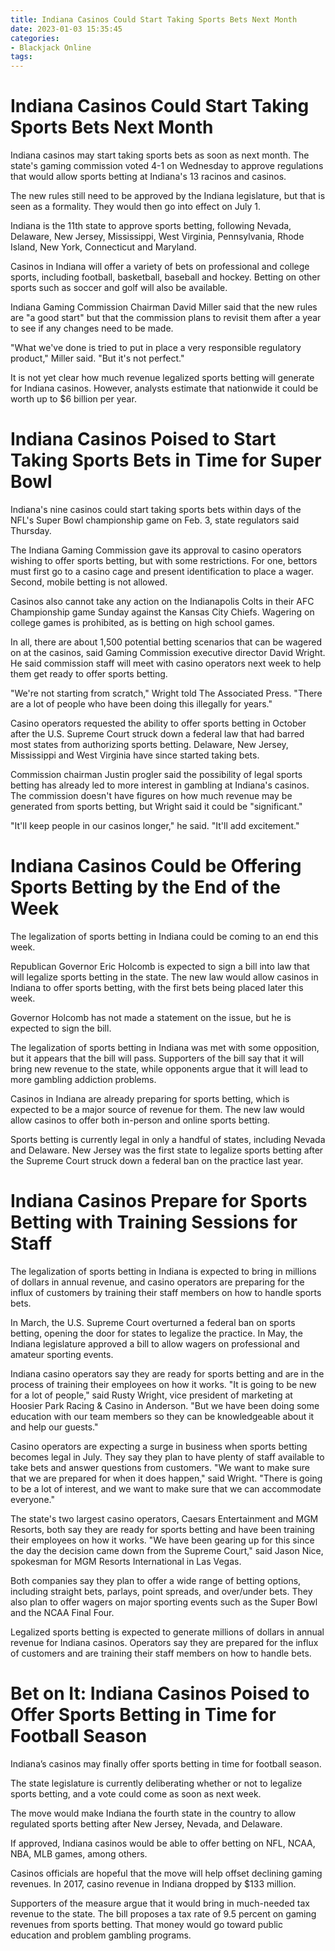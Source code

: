```yaml
---
title: Indiana Casinos Could Start Taking Sports Bets Next Month
date: 2023-01-03 15:35:45
categories:
- Blackjack Online
tags:
---
```



#  Indiana Casinos Could Start Taking Sports Bets Next Month

Indiana casinos may start taking sports bets as soon as next month. The state's gaming commission voted 4-1 on Wednesday to approve regulations that would allow sports betting at Indiana's 13 racinos and casinos.

The new rules still need to be approved by the Indiana legislature, but that is seen as a formality. They would then go into effect on July 1.

Indiana is the 11th state to approve sports betting, following Nevada, Delaware, New Jersey, Mississippi, West Virginia, Pennsylvania, Rhode Island, New York, Connecticut and Maryland.

Casinos in Indiana will offer a variety of bets on professional and college sports, including football, basketball, baseball and hockey. Betting on other sports such as soccer and golf will also be available.

Indiana Gaming Commission Chairman David Miller said that the new rules are "a good start" but that the commission plans to revisit them after a year to see if any changes need to be made.

"What we've done is tried to put in place a very responsible regulatory product," Miller said. "But it's not perfect."

It is not yet clear how much revenue legalized sports betting will generate for Indiana casinos. However, analysts estimate that nationwide it could be worth up to $6 billion per year.

#  Indiana Casinos Poised to Start Taking Sports Bets in Time for Super Bowl

Indiana's nine casinos could start taking sports bets within days of the NFL's Super Bowl championship game on Feb. 3, state regulators said Thursday. 

The Indiana Gaming Commission gave its approval to casino operators wishing to offer sports betting, but with some restrictions. For one, bettors must first go to a casino cage and present identification to place a wager. Second, mobile betting is not allowed. 

Casinos also cannot take any action on the Indianapolis Colts in their AFC Championship game Sunday against the Kansas City Chiefs. Wagering on college games is prohibited, as is betting on high school games. 

In all, there are about 1,500 potential betting scenarios that can be wagered on at the casinos, said Gaming Commission executive director David Wright. He said commission staff will meet with casino operators next week to help them get ready to offer sports betting. 

"We're not starting from scratch," Wright told The Associated Press. "There are a lot of people who have been doing this illegally for years." 

Casino operators requested the ability to offer sports betting in October after the U.S. Supreme Court struck down a federal law that had barred most states from authorizing sports betting. Delaware, New Jersey, Mississippi and West Virginia have since started taking bets. 

Commission chairman Justin progler said the possibility of legal sports betting has already led to more interest in gambling at Indiana's casinos. The commission doesn't have figures on how much revenue may be generated from sports betting, but Wright said it could be "significant." 

"It'll keep people in our casinos longer," he said. "It'll add excitement."

#  Indiana Casinos Could be Offering Sports Betting by the End of the Week

The legalization of sports betting in Indiana could be coming to an end this week.

Republican Governor Eric Holcomb is expected to sign a bill into law that will legalize sports betting in the state. The new law would allow casinos in Indiana to offer sports betting, with the first bets being placed later this week.

Governor Holcomb has not made a statement on the issue, but he is expected to sign the bill.

The legalization of sports betting in Indiana was met with some opposition, but it appears that the bill will pass. Supporters of the bill say that it will bring new revenue to the state, while opponents argue that it will lead to more gambling addiction problems.

Casinos in Indiana are already preparing for sports betting, which is expected to be a major source of revenue for them. The new law would allow casinos to offer both in-person and online sports betting.

Sports betting is currently legal in only a handful of states, including Nevada and Delaware. New Jersey was the first state to legalize sports betting after the Supreme Court struck down a federal ban on the practice last year.

#  Indiana Casinos Prepare for Sports Betting with Training Sessions for Staff

The legalization of sports betting in Indiana is expected to bring in millions of dollars in annual revenue, and casino operators are preparing for the influx of customers by training their staff members on how to handle sports bets.

In March, the U.S. Supreme Court overturned a federal ban on sports betting, opening the door for states to legalize the practice. In May, the Indiana legislature approved a bill to allow wagers on professional and amateur sporting events.

Indiana casino operators say they are ready for sports betting and are in the process of training their employees on how it works. "It is going to be new for a lot of people," said Rusty Wright, vice president of marketing at Hoosier Park Racing & Casino in Anderson. "But we have been doing some education with our team members so they can be knowledgeable about it and help our guests."

Casino operators are expecting a surge in business when sports betting becomes legal in July. They say they plan to have plenty of staff available to take bets and answer questions from customers. "We want to make sure that we are prepared for when it does happen," said Wright. "There is going to be a lot of interest, and we want to make sure that we can accommodate everyone."

The state's two largest casino operators, Caesars Entertainment and MGM Resorts, both say they are ready for sports betting and have been training their employees on how it works. "We have been gearing up for this since the day the decision came down from the Supreme Court," said Jason Nice, spokesman for MGM Resorts International in Las Vegas.

Both companies say they plan to offer a wide range of betting options, including straight bets, parlays, point spreads, and over/under bets. They also plan to offer wagers on major sporting events such as the Super Bowl and the NCAA Final Four.

Legalized sports betting is expected to generate millions of dollars in annual revenue for Indiana casinos. Operators say they are prepared for the influx of customers and are training their staff members on how to handle bets.

#  Bet on It: Indiana Casinos Poised to Offer Sports Betting in Time for Football Season

Indiana’s casinos may finally offer sports betting in time for football season.

The state legislature is currently deliberating whether or not to legalize sports betting, and a vote could come as soon as next week.

The move would make Indiana the fourth state in the country to allow regulated sports betting after New Jersey, Nevada, and Delaware.

If approved, Indiana casinos would be able to offer betting on NFL, NCAA, NBA, MLB games, among others.

Casinos officials are hopeful that the move will help offset declining gaming revenues. In 2017, casino revenue in Indiana dropped by $133 million.

Supporters of the measure argue that it would bring in much-needed tax revenue to the state. The bill proposes a tax rate of 9.5 percent on gaming revenues from sports betting. That money would go toward public education and problem gambling programs.